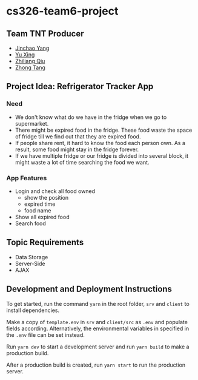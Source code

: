 # cs326-team6-project

## Team TNT Producer
* [Jinchao Yang](./team/JINCHAO_YANG.md)
* [Yu Xing](./team/YU_XING.md)
* [Zhiliang Qiu](./team/ZHILIANG_QIU.md	)
* [Zhong Tang](./team/ZHONG_TANG.md)

## Project Idea: Refrigerator Tracker App
### Need
* We don't know what do we have in the fridge when we go to supermarket.
* There might be expired food in the fridge. These food waste the space of fridge till we find out that they are expired food.
* If people share rent, it hard to know the food each person own. As a result, some food might stay in the fridge forever.
* If we have multiple fridge or our fridge is divided into several block, it might waste a lot of time searching the food we want.

### App Features
* Login and check all food owned 
   * show the position
   * expired time
   * food name
* Show all expired food
* Search food

## Topic Requirements
* Data Storage
* Server-Side
* AJAX

## Development and Deployment Instructions

To get started, run the command `yarn` in the root folder, `srv` and `client` to install dependencies. 

Make a copy of `template.env` in `srv` and `client/src` as `.env` and populate fields according. Alternatively, the environmental variables in specified in the `.env` file can be set instead.

Run `yarn dev` to start a development server and run `yarn build` to make a production build.

After a production build is created, run `yarn start` to run the production server.
